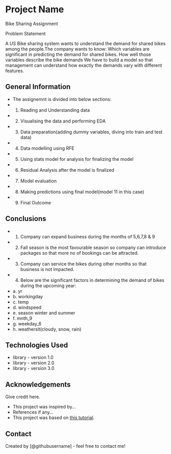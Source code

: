 # Project Name
> 

Bike Sharing Assignment

Problem Statement

A US Bike sharing system wants to understand the demand for shared bikes among the people.The company wants to know:
Which variables are significant in predicting the demand for shared bikes.
How well those variables describe the bike demands
We have to build a model so that management can understand how exactly the demands vary with different features.


<!-- You can include any other section that is pertinent to your problem -->

## General Information
- The assignemnt is divided into below sections:
- 1. Reading and Understanding data
- 2. Visualising the data and performing EDA
- 3. Data preparation(adding dummy variables, diving into train and test data)
- 4. Data modelling using RFE
- 5. Using stats model for analysis for finalizing the model
- 6. Residual Analysis after the model is finalized
- 7. Model evaluation
- 8. Making predictions using final model(model 11 in this case)
- 9. Final Outcome

<!-- You don't have to answer all the questions - just the ones relevant to your project. -->

## Conclusions
- 1. Company can expand business during the months of 5,6,7,8 & 9
- 2. Fall season is the most favourable season so company can introduce packages so that more no of bookings can be attracted.
- 3. Company can service the bikes during other months so that business is not impacted.
- 4. Below are the significant factors in determining the demand of bikes during the upcoming year:
-   a. yr
-   b. workingday
-   c. temp
-   d. windspeed
-   e. season winter and summer
-   f. mnth_9
-   g. weekday_6
-   h. weathersit(cloudy, snow, rain)

<!-- You don't have to answer all the questions - just the ones relevant to your project. -->


## Technologies Used
- library - version 1.0
- library - version 2.0
- library - version 3.0

<!-- As the libraries versions keep on changing, it is recommended to mention the version of library used in this project -->

## Acknowledgements
Give credit here.
- This project was inspired by...
- References if any...
- This project was based on [this tutorial](https://www.example.com).


## Contact
Created by [@githubusername] - feel free to contact me!


<!-- Optional -->
<!-- ## License -->
<!-- This project is open source and available under the [... License](). -->

<!-- You don't have to include all sections - just the one's relevant to your project -->
